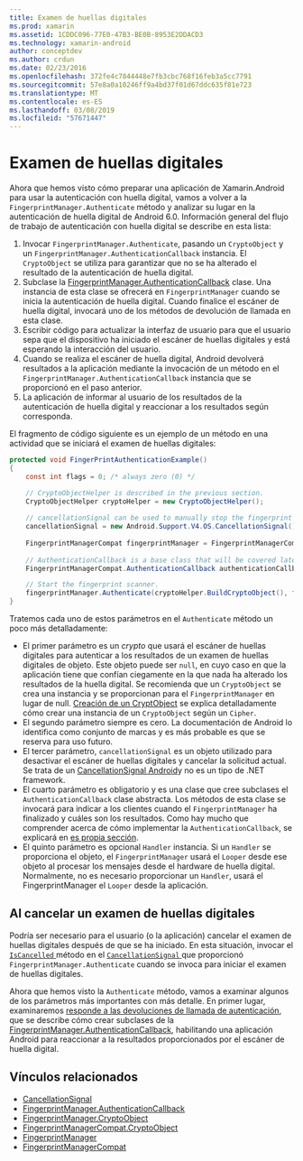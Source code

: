 ```yaml
---
title: Examen de huellas digitales
ms.prod: xamarin
ms.assetid: 1CDDC096-77E0-47B3-BE0B-8953E2DDACD3
ms.technology: xamarin-android
author: conceptdev
ms.author: crdun
ms.date: 02/23/2016
ms.openlocfilehash: 372fe4c7844448e7fb3cbc768f16feb3a5cc7791
ms.sourcegitcommit: 57e8a0a10246ff9a4bd37f01d67ddc635f81e723
ms.translationtype: MT
ms.contentlocale: es-ES
ms.lasthandoff: 03/08/2019
ms.locfileid: "57671447"
---
```

# <a name="scanning-for-fingerprints"></a>Examen de huellas digitales

Ahora que hemos visto cómo preparar una aplicación de Xamarin.Android para usar la autenticación con huella digital, vamos a volver a la `FingerprintManager.Authenticate` método y analizar su lugar en la autenticación de huella digital de Android 6.0. Información general del flujo de trabajo de autenticación con huella digital se describe en esta lista:

1. Invocar `FingerprintManager.Authenticate`, pasando un `CryptoObject` y un `FingerprintManager.AuthenticationCallback` instancia. El `CryptoObject` se utiliza para garantizar que no se ha alterado el resultado de la autenticación de huella digital. 
2. Subclase la [FingerprintManager.AuthenticationCallback](https://developer.android.com/reference/android/hardware/fingerprint/FingerprintManager.AuthenticationCallback.html) clase. Una instancia de esta clase se ofrecerá en `FingerprintManager` cuando se inicia la autenticación de huella digital. Cuando finalice el escáner de huella digital, invocará uno de los métodos de devolución de llamada en esta clase.
3. Escribir código para actualizar la interfaz de usuario para que el usuario sepa que el dispositivo ha iniciado el escáner de huellas digitales y está esperando la interacción del usuario. 
4. Cuando se realiza el escáner de huella digital, Android devolverá resultados a la aplicación mediante la invocación de un método en el `FingerprintManager.AuthenticationCallback` instancia que se proporcionó en el paso anterior.
5. La aplicación de informar al usuario de los resultados de la autenticación de huella digital y reaccionar a los resultados según corresponda. 

El fragmento de código siguiente es un ejemplo de un método en una actividad que se iniciará el examen de huellas digitales:

```csharp
protected void FingerPrintAuthenticationExample()
{
    const int flags = 0; /* always zero (0) */

    // CryptoObjectHelper is described in the previous section.
    CryptoObjectHelper cryptoHelper = new CryptoObjectHelper();    
    
    // cancellationSignal can be used to manually stop the fingerprint scanner. 
    cancellationSignal = new Android.Support.V4.OS.CancellationSignal();
    
    FingerprintManagerCompat fingerprintManager = FingerprintManagerCompat.From(this);
    
    // AuthenticationCallback is a base class that will be covered later on in this guide.
    FingerprintManagerCompat.AuthenticationCallback authenticationCallback = new MyAuthCallbackSample(this);

    // Start the fingerprint scanner.
    fingerprintManager.Authenticate(cryptoHelper.BuildCryptoObject(), flags, cancellationSignal, authenticationCallback, null);
}
```

Tratemos cada uno de estos parámetros en el `Authenticate` método un poco más detalladamente:

* El primer parámetro es un _crypto_ que usará el escáner de huellas digitales para autenticar a los resultados de un examen de huellas digitales de objeto. Este objeto puede ser `null`, en cuyo caso en que la aplicación tiene que confían ciegamente en la que nada ha alterado los resultados de la huella digital. Se recomienda que un `CryptoObject` se crea una instancia y se proporcionan para el `FingerprintManager` en lugar de null. [Creación de un CryptObject](~/android/platform/fingerprint-authentication/creating-a-cryptoobject.md) se explica detalladamente cómo crear una instancia de un `CryptoObject` según un `Cipher`.
* El segundo parámetro siempre es cero. La documentación de Android lo identifica como conjunto de marcas y es más probable es que se reserva para uso futuro. 
* El tercer parámetro, `cancellationSignal` es un objeto utilizado para desactivar el escáner de huellas digitales y cancelar la solicitud actual. Se trata de un [CancellationSignal Android](https://developer.android.com/reference/android/os/CancellationSignal.html)y no es un tipo de .NET framework.
* El cuarto parámetro es obligatorio y es una clase que cree subclases el `AuthenticationCallback` clase abstracta. Los métodos de esta clase se invocará para indicar a los clientes cuando el `FingerprintManager` ha finalizado y cuáles son los resultados. Como hay mucho que comprender acerca de cómo implementar la `AuthenticationCallback`, se explicará en [es propia sección](~/android/platform/fingerprint-authentication/fingerprint-authentication-callbacks.md).
* El quinto parámetro es opcional `Handler` instancia. Si un `Handler` se proporciona el objeto, el `FingerprintManager` usará el `Looper` desde ese objeto al procesar los mensajes desde el hardware de huella digital. Normalmente, no es necesario proporcionar un `Handler`, usará el FingerprintManager el `Looper` desde la aplicación.

## <a name="cancelling-a-fingerprint-scan"></a>Al cancelar un examen de huellas digitales

Podría ser necesario para el usuario (o la aplicación) cancelar el examen de huellas digitales después de que se ha iniciado. En esta situación, invocar el [ `IsCancelled` ](https://developer.android.com/reference/android/os/CancellationSignal.html#isCanceled()) método en el [ `CancellationSignal` ](https://developer.android.com/reference/android/os/CancellationSignal.html) que proporcionó `FingerprintManager.Authenticate` cuando se invoca para iniciar el examen de huellas digitales.

Ahora que hemos visto la `Authenticate` método, vamos a examinar algunos de los parámetros más importantes con más detalle. En primer lugar, examinaremos [responde a las devoluciones de llamada de autenticación](~/android/platform/fingerprint-authentication/fingerprint-authentication-callbacks.md), que se describe cómo crear subclases de la [FingerprintManager.AuthenticationCallback](https://developer.android.com/reference/android/hardware/fingerprint/FingerprintManager.AuthenticationCallback.html), habilitando una aplicación Android para reaccionar a la resultados proporcionados por el escáner de huella digital.




## <a name="related-links"></a>Vínculos relacionados

- [CancellationSignal](https://developer.android.com/reference/android/os/CancellationSignal.html)
- [FingerprintManager.AuthenticationCallback](https://developer.android.com/reference/android/hardware/fingerprint/FingerprintManager.AuthenticationCallback.html)
- [FingerprintManager.CryptoObject](https://developer.android.com/reference/android/hardware/fingerprint/FingerprintManager.CryptoObject.html)
- [FingerprintManagerCompat.CryptoObject](https://developer.android.com/reference/android/support/v4/hardware/fingerprint/FingerprintManagerCompat.CryptoObject.html)
- [FingerprintManager](https://developer.android.com/reference/android/hardware/fingerprint/FingerprintManager.html)
- [FingerprintManagerCompat](https://developer.android.com/reference/android/support/v4/hardware/fingerprint/FingerprintManagerCompat.html)
